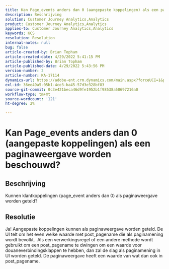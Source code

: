 ```yaml
---
title: Kan Page_events anders dan 0 (aangepaste koppelingen) als een paginaweergave worden beschouwd?
description: Beschrijving
solution: Customer Journey Analytics,Analytics
product: Customer Journey Analytics,Analytics
applies-to: Customer Journey Analytics,Analytics
keywords: KCS
resolution: Resolution
internal-notes: null
bug: false
article-created-by: Brian Topham
article-created-date: 4/29/2022 5:41:15 PM
article-published-by: Brian Topham
article-published-date: 4/29/2022 5:43:56 PM
version-number: 2
article-number: KA-17114
dynamics-url: https://adobe-ent.crm.dynamics.com/main.aspx?forceUCI=1&pagetype=entityrecord&etn=knowledgearticle&id=aba6b38d-e3c7-ec11-a7b6-0022480a10ee
exl-id: 36ee49a5-05b1-4ce3-ba45-57d3e328bf83
source-git-commit: 0c3e421beca46d9fe1952b1f98538a50697216a0
workflow-type: tm+mt
source-wordcount: '121'
ht-degree: 2%

---
```


# Kan Page_events anders dan 0 (aangepaste koppelingen) als een paginaweergave worden beschouwd?

## Beschrijving


Kunnen klantkoppelingen (page_event anders dan 0) als paginaweergave worden geteld?


## Resolutie


Ja! Aangepaste koppelingen kunnen als paginaweergave worden geteld. De UI telt om het even welke waarde met post_pagename die als paginamening wordt bevolkt.  Als een verwerkingsregel of een andere methode wordt gebruikt om een post_pagename te dwingen om een waarde voor douaneverbindingsklappen te hebben, dan zal de slag als paginamening in UI worden geteld. De paginaweergave heeft een waarde van wat dan ook in post_pagename.
